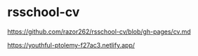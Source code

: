 # rsschool-cv

https://github.com/razor262/rsschool-cv/blob/gh-pages/cv.md

https://youthful-ptolemy-f27ac3.netlify.app/

